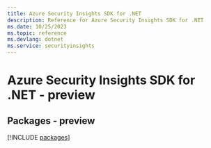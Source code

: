 ```yaml
---
title: Azure Security Insights SDK for .NET
description: Reference for Azure Security Insights SDK for .NET
ms.date: 10/25/2023
ms.topic: reference
ms.devlang: dotnet
ms.service: securityinsights
---
```

# Azure Security Insights SDK for .NET - preview
## Packages - preview
[!INCLUDE [packages](security-insights-index.md)]